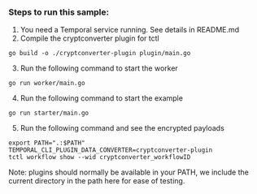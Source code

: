 ### Steps to run this sample:
1) You need a Temporal service running. See details in README.md
2) Compile the cryptconverter plugin for tctl
```
go build -o ./cryptconverter-plugin plugin/main.go
```
3) Run the following command to start the worker
```
go run worker/main.go
```
4) Run the following command to start the example
```
go run starter/main.go
```
5) Run the following command and see the encrypted payloads
```
export PATH=".:$PATH" TEMPORAL_CLI_PLUGIN_DATA_CONVERTER=cryptconverter-plugin
tctl workflow show --wid cryptconverter_workflowID
```
Note: plugins should normally be available in your PATH, we include the current directory in the path here for ease of testing.
